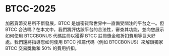 # BTCC-2025
加密貨幣交易所不斷發展，BTCC 是加密貨幣世界中一直備受關注的平台之一。但 BTCC 合法嗎？在本文中，我們將評估該平台的合法性，審查其功能，並向您展示如何使用 BTCCBONUS 代碼註冊以獲得 BTCC 註冊獎金和折扣費用等巨大好處。我們還將指導您如何使用 BTCC 推薦代碼（例如 BTCCBONUS）來解鎖獨家 BTCC 交易獎勵和 50% 的費用折扣。
